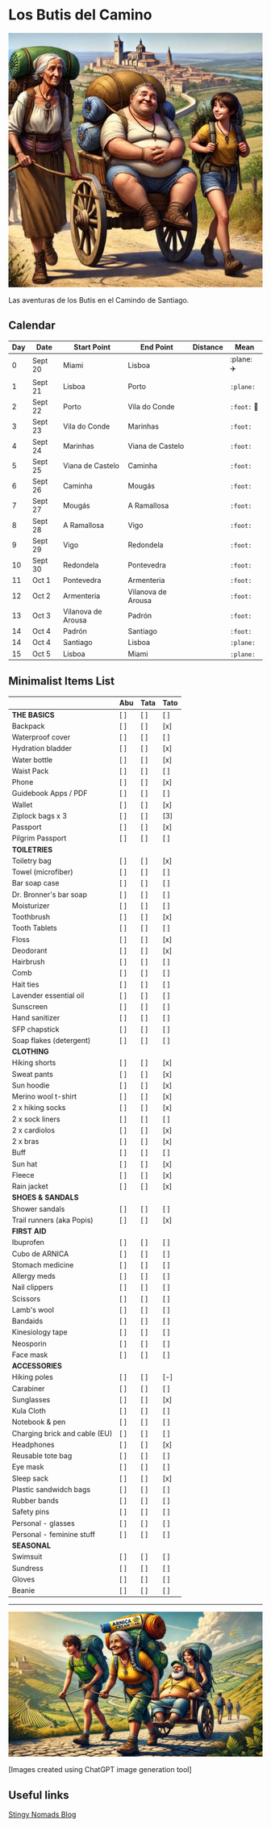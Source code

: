 # Los Butis del Camino
![ButisCamino1](/images/ButisCamino1.jpeg)

Las aventuras de los Butis en el Camindo de Santiago.

## Calendar

| Day | Date    | Start Point        | End Point          | Distance | Mean |
| --- | -----   | -----------        | ------------------ | -------- | ---- |
|  0  | Sept 20 | Miami              | Lisboa             |          | :plane: ✈️  |
|  1  | Sept 21 | Lisboa             | Porto              |          | `:plane:` |
|  2  | Sept 22 | Porto              | Vila do Conde      |          | `:foot:` 🦶 |
|  3  | Sept 23 | Vila do Conde      | Marinhas           |          | `:foot:` |
|  4  | Sept 24 | Marinhas           | Viana de Castelo   |          | `:foot:` |
|  5  | Sept 25 | Viana de Castelo   | Caminha            |          | `:foot:` |
|  6  | Sept 26 | Caminha            | Mougás             |          | `:foot:` |
|  7  | Sept 27 | Mougás             | A Ramallosa        |          | `:foot:` |
|  8  | Sept 28 | A Ramallosa        | Vigo               |          | `:foot:` |
|  9  | Sept 29 | Vigo               | Redondela          |          | `:foot:` |
|  10 | Sept 30 | Redondela          | Pontevedra         |          | `:foot:` |
|  11 | Oct 1   | Pontevedra         | Armenteria         |          | `:foot:` |
|  12 | Oct 2   | Armenteria         | Vilanova de Arousa |          | `:foot:` |
|  13 | Oct 3   | Vilanova de Arousa | Padrón             |          | `:foot:` |
|  14 | Oct 4   | Padrón             | Santiago           |          | `:foot:` |
|  14 | Oct 4   | Santiago           | Lisboa             |          | `:plane:` |
|  15 | Oct 5   | Lisboa             | Miami              |          | `:plane:` |


## Minimalist Items List

|                                | Abu | Tata | Tato |
| -----------------              | --- | ---- | ---- |
| **THE BASICS**                 | [ ] | [ ]  | [ ]  |
| Backpack                       | [ ] | [ ]  | [x]  |
| Waterproof cover               | [ ] | [ ]  | [ ]  |
| Hydration bladder              | [ ] | [ ]  | [x]  |
| Water bottle                   | [ ] | [ ]  | [x]  |
| Waist Pack                     | [ ] | [ ]  | [ ]  |
| Phone                          | [ ] | [ ]  | [x]  |
| Guidebook Apps / PDF           | [ ] | [ ]  | [ ]  |
| Wallet                         | [ ] | [ ]  | [x]  |
| Ziplock bags x 3               | [ ] | [ ]  | [3]  |
| Passport                       | [ ] | [ ]  | [x]  |
| Pilgrim Passport               | [ ] | [ ]  | [ ]  |
| **TOILETRIES**                 |     |      |      |
| Toiletry bag                   | [ ] | [ ]  | [x]  |
| Towel (microfiber)             | [ ] | [ ]  | [ ]  |
| Bar soap case                  | [ ] | [ ]  | [ ]  |
| Dr. Bronner's bar soap         | [ ] | [ ]  | [ ]  |
| Moisturizer                    | [ ] | [ ]  | [ ]  |
| Toothbrush                     | [ ] | [ ]  | [x]  |
| Tooth Tablets                  | [ ] | [ ]  | [ ]  |
| Floss                          | [ ] | [ ]  | [x]  |
| Deodorant                      | [ ] | [ ]  | [x]  |
| Hairbrush                      | [ ] | [ ]  | [ ]  |
| Comb                           | [ ] | [ ]  | [ ]  |
| Hait ties                      | [ ] | [ ]  | [ ]  |
| Lavender essential oil         | [ ] | [ ]  | [ ]  |
| Sunscreen                      | [ ] | [ ]  | [ ]  |
| Hand sanitizer                 | [ ] | [ ]  | [ ]  |
| SFP chapstick                  | [ ] | [ ]  | [ ]  |
| Soap flakes (detergent)        | [ ] | [ ]  | [ ]  |
| **CLOTHING**                   |     |      |      |
| Hiking shorts                  | [ ] | [ ]  | [x]  |
| Sweat pants                    | [ ] | [ ]  | [x]  |
| Sun hoodie                     | [ ] | [ ]  | [x]  |
| Merino wool t-shirt            | [ ] | [ ]  | [x]  |
| 2 x hiking socks               | [ ] | [ ]  | [x]  |
| 2 x sock liners                | [ ] | [ ]  | [ ]  |
| 2 x cardiolos                  | [ ] | [ ]  | [x]  |
| 2 x bras                       | [ ] | [ ]  | [x]  |
| Buff                           | [ ] | [ ]  | [ ]  |
| Sun hat                        | [ ] | [ ]  | [x]  |
| Fleece                         | [ ] | [ ]  | [x]  |
| Rain jacket                    | [ ] | [ ]  | [x]  |
| **SHOES & SANDALS**            |     |      |      |
| Shower sandals                 | [ ] | [ ]  | [ ]  |
| Trail runners (aka Popis)      | [ ] | [ ]  | [x]  |
| **FIRST AID**                  |     |      |      |
| Ibuprofen                      | [ ] | [ ]  | [ ]  |
| Cubo de ARNICA                 | [ ] | [ ]  | [ ]  |
| Stomach medicine               | [ ] | [ ]  | [ ]  |
| Allergy meds                   | [ ] | [ ]  | [ ]  |
| Nail clippers                  | [ ] | [ ]  | [ ]  |
| Scissors                       | [ ] | [ ]  | [ ]  |
| Lamb's wool                    | [ ] | [ ]  | [ ]  |
| Bandaids                       | [ ] | [ ]  | [ ]  |
| Kinesiology tape               | [ ] | [ ]  | [ ]  |
| Neosporin                      | [ ] | [ ]  | [ ]  |
| Face mask                      | [ ] | [ ]  | [ ]  |
| **ACCESSORIES**                |     |      |      |
| Hiking poles                   | [ ] | [ ]  | [-]  |
| Carabiner                      | [ ] | [ ]  | [ ]  |
| Sunglasses                     | [ ] | [ ]  | [x]  |
| Kula Cloth                     | [ ] | [ ]  | [ ]  |
| Notebook & pen                 | [ ] | [ ]  | [ ]  |
| Charging brick and cable (EU)  | [ ] | [ ]  | [ ]  |
| Headphones                     | [ ] | [ ]  | [x]  |
| Reusable tote bag              | [ ] | [ ]  | [ ]  |
| Eye mask                       | [ ] | [ ]  | [ ]  |
| Sleep sack                     | [ ] | [ ]  | [x]  |
| Plastic sandwidch bags         | [ ] | [ ]  | [ ]  |
| Rubber bands                   | [ ] | [ ]  | [ ]  |
| Safety pins                    | [ ] | [ ]  | [ ]  |
| Personal - glasses             | [ ] | [ ]  | [ ]  |
| Personal - feminine stuff      | [ ] | [ ]  | [ ]  |
| **SEASONAL**                   |     |      |      |
| Swimsuit                       | [ ] | [ ]  | [ ]  |
| Sundress                       | [ ] | [ ]  | [ ]  |
| Gloves                         | [ ] | [ ]  | [ ]  |
| Beanie                         | [ ] | [ ]  | [ ]  |

---

![ButisCamino2](/images/ButisCamino2.jpeg)

[Images created using ChatGPT image generation tool]

## Useful links
[Stingy Nomads Blog](https://stingynomads.com)
